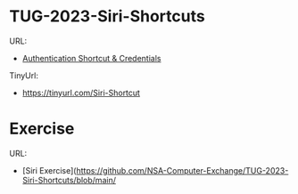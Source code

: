# TUG-2023-Siri-Shortcuts

URL:
- [Authentication Shortcut & Credentials](https://github.com/NSA-Computer-Exchange/TUG-2023-Siri-Shortcuts/blob/main/SiriAuthShortcuts.zip)

TinyUrl: 
- https://tinyurl.com/Siri-Shortcut

# Exercise
URL: 
- [Siri Exercise](https://github.com/NSA-Computer-Exchange/TUG-2023-Siri-Shortcuts/blob/main/
